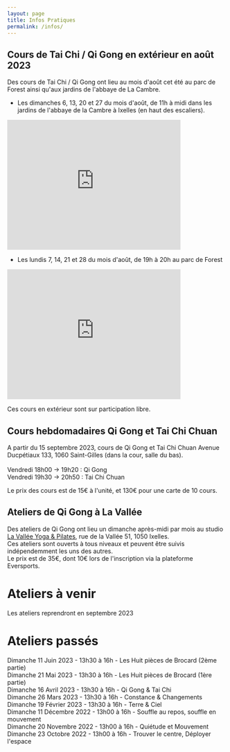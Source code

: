 ```yaml
---
layout: page
title: Infos Pratiques
permalink: /infos/
---
```


## Cours de Tai Chi / Qi Gong en extérieur en août 2023
Des cours de Tai Chi / Qi Gong ont lieu au mois d'août cet été au parc de Forest ainsi qu'aux jardins de l'abbaye de La Cambre.<br/>
- Les dimanches 6, 13, 20 et 27 du mois d'août, de 11h à midi dans les jardins de l'abbaye de la Cambre à Ixelles (en haut des escaliers).
<iframe src="https://www.google.com/maps/embed?pb=!1m17!1m12!1m3!1d2520.7221723233383!2d4.373245999999999!3d50.817786!2m3!1f0!2f0!3f0!3m2!1i1024!2i768!4f13.1!3m2!1m1!2zNTDCsDQ5JzA0LjAiTiA0wrAyMicyMy43IkU!5e0!3m2!1sfr!2sfr!4v1688481951956!5m2!1sfr!2sfr" width="400" height="300" style="border:0;" allowfullscreen="" loading="lazy" referrerpolicy="no-referrer-when-downgrade"></iframe>
<br />

- Les lundis 7, 14, 21 et 28 du mois d'août, de 19h à 20h au parc de Forest
<iframe src="https://www.google.com/maps/embed?pb=!1m17!1m12!1m3!1d2520.403531059155!2d4.340155!3d50.823688999999995!2m3!1f0!2f0!3f0!3m2!1i1024!2i768!4f13.1!3m2!1m1!2zNTDCsDQ5JzI1LjMiTiA0wrAyMCcyNC42IkU!5e0!3m2!1sfr!2sfr!4v1688481501648!5m2!1sfr!2sfr" width="400" height="300" style="border:0;" allowfullscreen="" loading="lazy" referrerpolicy="no-referrer-when-downgrade"></iframe>

Ces cours en extérieur sont sur participation libre.

## Cours hebdomadaires Qi Gong et Tai Chi Chuan
A partir du 15 septembre 2023, cours de Qi Gong et Tai Chi Chuan Avenue Ducpétiaux 133, 1060 Saint-Gilles (dans la cour, salle du bas).
<br/><br/>
Vendredi 18h00 -> 19h20 : Qi Gong<br/>
Vendredi 19h30 -> 20h50 : Tai Chi Chuan<br/>

Le prix des cours est de 15€ à l'unité, et 130€ pour une carte de 10 cours.

## Ateliers de Qi Gong à La Vallée
Des ateliers de Qi Gong ont lieu un dimanche après-midi par mois au studio [La Vallée Yoga & Pilates](https://yogavallee.be/), rue de la Vallée 51, 1050 Ixelles.<br>
Ces ateliers sont ouverts à tous niveaux et peuvent être suivis indépendemment les uns des autres.<br>
Le prix est de 35€, dont 10€ lors de l'inscription via la plateforme Eversports.

# Ateliers à venir
Les ateliers reprendront en septembre 2023

# Ateliers passés
Dimanche 11 Juin 2023 - 13h30 à 16h - Les Huit pièces de Brocard (2ème partie)<br>
Dimanche 21 Mai 2023 - 13h30 à 16h - Les Huit pièces de Brocard (1ère partie)<br>
Dimanche 16 Avril 2023 - 13h30 à 16h - Qi Gong & Tai Chi<br>
Dimanche 26 Mars 2023 - 13h30 à 16h - Constance & Changements<br>
Dimanche 19 Février 2023 - 13h30 à 16h - Terre & Ciel<br>
Dimanche 11 Décembre 2022 - 13h00 à 16h - Souffle au repos, souffle en mouvement<br>
Dimanche 20 Novembre 2022 - 13h00 à 16h - Quiétude et Mouvement<br>
Dimanche 23 Octobre 2022 - 13h00 à 16h - Trouver le centre, Déployer l'espace<br>

